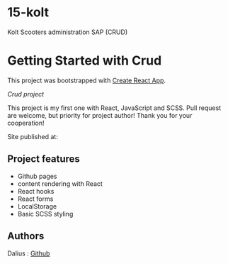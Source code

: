 # 15-kolt
Kolt Scooters administration SAP (CRUD)


# Getting Started with Crud

This project was bootstrapped with [Create React App](https://github.com/facebook/create-react-app).

_Crud project_

This project is my first one with React, JavaScript and SCSS. Pull request are welcome, but priority for project author! Thank you for your cooperation!

Site published at: 

## Project features

-   Github pages
-   content rendering with React
-   React hooks
-   React forms
-   LocalStorage
-   Basic SCSS styling



## Authors

Dalius : [Github](https://github.com/dalram)
